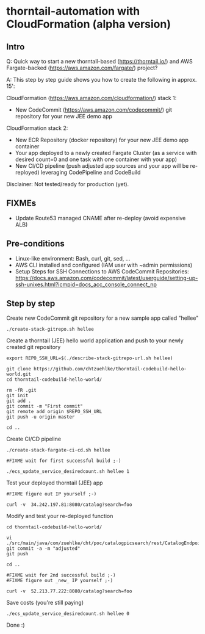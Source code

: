 # thorntail-automation with CloudFormation (alpha version)

## Intro

Q: Quick way to start a new thorntail-based (https://thorntail.io/) and AWS Fargate-backed (https://aws.amazon.com/fargate/) project?

A: This step by step guide shows you how to create the following in approx. 15':

CloudFormation (https://aws.amazon.com/cloudformation/) stack 1:
- New CodeCommit (https://aws.amazon.com/codecommit/) git repository for your new JEE demo app

CloudFormation stack 2:
- New ECR Repository (docker repository) for your new JEE demo app container
- Your app deployed to a newly created Fargate Cluster (as a service with desired count=0 and one task with one container with your app)
- New CI/CD pipeline (push adjusted app sources and your app will be re-reployed) leveraging CodePipeline and CodeBuild

Disclainer: Not tested/ready for production (yet).

## FIXMEs

- Update Route53 managed CNAME after re-deploy (avoid expensive ALB)

## Pre-conditions

- Linux-like environment: Bash, curl, git, sed, ...
- AWS CLI installed and configured (IAM user with ~admin permissions)
- Setup Steps for SSH Connections to AWS CodeCommit Repositories: https://docs.aws.amazon.com/codecommit/latest/userguide/setting-up-ssh-unixes.html?icmpid=docs_acc_console_connect_np

## Step by step

Create new CodeCommit git repository for a new sample app called "hellee"

    ./create-stack-gitrepo.sh hellee

Create a thorntail (JEE) hello world application and push to your newly created git repository

    export REPO_SSH_URL=$(./describe-stack-gitrepo-url.sh hellee)
    
    git clone https://github.com/chtzuehlke/thorntail-codebuild-hello-world.git
    cd thorntail-codebuild-hello-world/
    
    rm -fR .git
    git init
    git add .
    git commit -m "First commit"
    git remote add origin $REPO_SSH_URL
    git push -u origin master

    cd ..

Create CI/CD pipeline

    ./create-stack-fargate-ci-cd.sh hellee

    #FIXME wait for first successful build ;-)

    ./ecs_update_service_desiredcount.sh hellee 1

Test your deployed thorntail (JEE) app

    #FIXME figure out IP yourself ;-)

    curl -v  34.242.197.81:8080/catalog?search=foo

Modify and test your re-deployed function

    cd thorntail-codebuild-hello-world/

    vi ./src/main/java/com/zuehlke/cht/poc/catalogpicsearch/rest/CatalogEndpoint.java
    git commit -a -m "adjusted"
    git push

    cd ..

    #FIXME wait for 2nd successful build ;-)
    #FIXME figure out _new_ IP yourself ;-)

    curl -v  52.213.77.222:8080/catalog?search=foo

Save costs (you're still paying)

    ./ecs_update_service_desiredcount.sh hellee 0

Done :)

